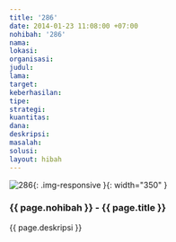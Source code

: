 ```yaml
---
title: '286'
date: 2014-01-23 11:08:00 +07:00
nohibah: '286'
nama:
lokasi:
organisasi:
judul:
lama:
target:
keberhasilan:
tipe:
strategi:
kuantitas:
dana:
deskripsi:
masalah:
solusi:
layout: hibah
---
```


![286](/static/img/hibahcms/286.png){: .img-responsive }{: width="350" }

### {{ page.nohibah }} - {{ page.title }}

{{ page.deskripsi }}
